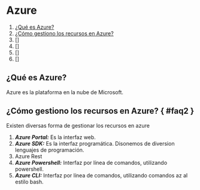 # Azure  

1. [¿Qué es Azure?](#faq1)
2. [¿Cómo gestiono los recursos en Azure?](#faq2)
3. []
4. []
5. []
6. []




## ¿Qué es Azure?

Azure es la plataforma en la nube de Microsoft.

## ¿Cómo gestiono los recursos en Azure? { #faq2 }

Existen diversas forma de gestionar los recursos en azure
1. ***Azure Portal:*** Es la interfaz web.
2. ***Azure SDK:*** Es la interfaz programática. Disonemos de diversion lenguajes de programación.
3. Azure Rest
4. ***Azure Powershell:*** Interfaz por línea de comandos, utilizando powershell.
5. ***Azure CLI:*** Interfaz por línea de comandos, utilizando comandos az al estilo bash.
